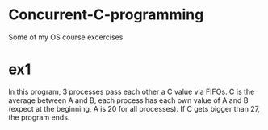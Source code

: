 # Concurrent-C-programming
Some of my OS course excercises

# ex1
In this program, 3 processes pass each other a C value via FIFOs.
C is the average between A and B, each process has each own value of A and B (expect at the beginning, A is 20 for all processes).
If C gets bigger than 27, the program ends.
